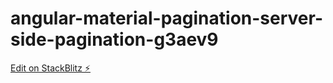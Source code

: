 # angular-material-pagination-server-side-pagination-g3aev9

[Edit on StackBlitz ⚡️](https://stackblitz.com/edit/angular-material-pagination-server-side-pagination-g3aev9)